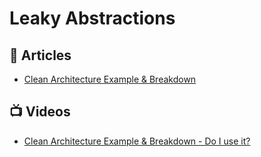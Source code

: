 # Leaky Abstractions

## 📕 Articles
- [Clean Architecture Example & Breakdown](https://codeopinion.com/clean-architecture-example-breakdown/)
## 📺 Videos
- [Clean Architecture Example & Breakdown - Do I use it?](https://www.youtube.com/watch?v=Ys_W6MyWOCw)